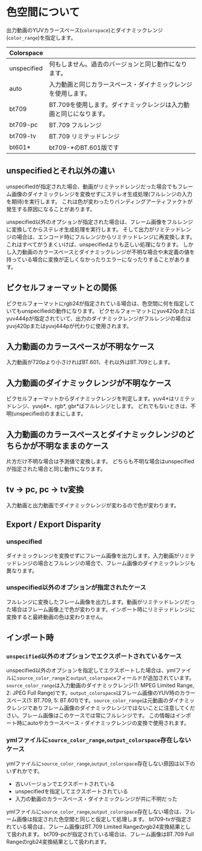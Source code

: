 # 色空間について

出力動画のYUVカラースペース(`colorspace`)とダイナミックレンジ(`color_range`)を指定します。

| Colorspace  | |
|-------------|-|
| unspecified | 何もしません。過去のバージョンと同じ動作になります。
| auto     | 入力動画と同じカラースペース・ダイナミックレンジを使用します。
| bt709    | BT.709を使用します。ダイナミックレンジは入力動画と同じになります。
| bt709-pc | BT.709 フルレンジ
| bt709-tv | BT.709 リミテッドレンジ
| bt601\*  | bt709-\*のBT.601版です

## unspecifiedとそれ以外の違い

unspecifiedが指定された場合、動画がリミテッドレンジだった場合でもフレーム画像のダイナミックレンジを変換せずにステレオ生成処理(フルレンジの入力を期待)を実行します。
これは色が変わったりバンディングアーティファクトが発生する原因になることがあります。

unspecified以外のオプションが指定された場合は、フレーム画像をフルレンジに変換してからステレオ生成処理を実行します。
そして出力がリミテッドレンジの場合は、エンコード時にフルレンジからリミテッドレンジに再変換します。
これはすべてがうまくいけば、unspecifiedよりも正しい処理になります。
しかし入力動画のカラースペースとダイナミックレンジが不明な場合や未定義の値を持っている場合に変換が正しくなかったりエラーになったりすることがあります。

## ピクセルフォーマットとの関係

ピクセルフォーマットにrgb24が指定されている場合は、色空間に何を指定していてもunspecifiedの動作になります。
ピクセルフォーマットにyuv420pまたはyuv444pが指定されていて、出力のダイナミックレンジがフルレンジの場合はyuvj420pまたはyuvj444pが代わりに使用されます。

## 入力動画のカラースペースが不明なケース

入力動画が720pより小さければBT.601、それ以外はBT.709とします。

## 入力動画のダイナミックレンジが不明なケース

ピクセルフォーマットからダイナミックレンジを判定します。yuv4\*はリミテッドレンジ、yuvj4\*、rgb\*, gbr\*はフルレンジとします。
どれでもないときは、不明(unspecified)のままにします。

## 入力動画のカラースペースとダイナミックレンジのどちらかが不明なままのケース

片方だけ不明な場合は予測値で変換します。
どちらも不明な場合はunspecifiedが指定された場合と同じ動作になります。

## tv -> pc, pc -> tv変換

入力動画と出力動画でダイナミックレンジが変わるので色が変わります。

## Export / Export Disparity

### unspecified

ダイナミックレンジを変換せずにフレーム画像を出力します。入力動画がリミテッドレンジの場合とフルレンジの場合で、フレーム画像のダイナミックレンジも異なります。

### unspecified以外のオプションが指定されたケース

フルレンジに変換したフレーム画像を出力します。動画がリミテッドレンジだった場合はフレーム画像上で色が変わります。インポート時にリミテッドレンジに変換すると最終動画の色は変わりません。

## インポート時

### `unspecified`以外のオプションでエクスポートされているケース

unspecified以外のオプションを指定してエクスポートした場合は、ymlファイルに`source_color_range`と`output_colorspace`フィールドが追加されています。
`source_color_range`は入力動画のダイナミックレンジ(1: MPEG Limited Range, 2: JPEG Full Range)です。`output_colorspace`はフレーム画像のYUV時のカラースペース(1: BT.709, 5: BT.601)です。`source_color_range`は元動画のダイナミックレンジでありフレーム画像のダイナミックレンジではないことに注意してください。フレーム画像はこのケースでは常にフルレンジです。
この情報はインポート時にautoやカラースペース・ダイナミックレンジの変換で使用されます。

### ymlファイルに`source_color_range`,`output_colorspace`存在しないケース

ymlファイルに`source_color_range`,`output_colorspace`存在しない原因は以下のいずれかです。

- 古いバージョンでエクスポートされている
- unspecifiedを指定してエクスポートされている
- 入力の動画のカラースペース・ダイナミックレンジが共に不明だった

ymlファイルに`source_color_range`,`output_colorspace`存在しない場合は、フレーム画像は指定された色空間と同じと仮定して処理します。
bt709-tvが指定されている場合は、フレーム画像はBT.709 Limited Rangeのrgb24変換結果として扱われます。
bt709-pcが指定されている場合は、フレーム画像はBT.709 Full Rangeのrgb24変換結果として扱われます。
